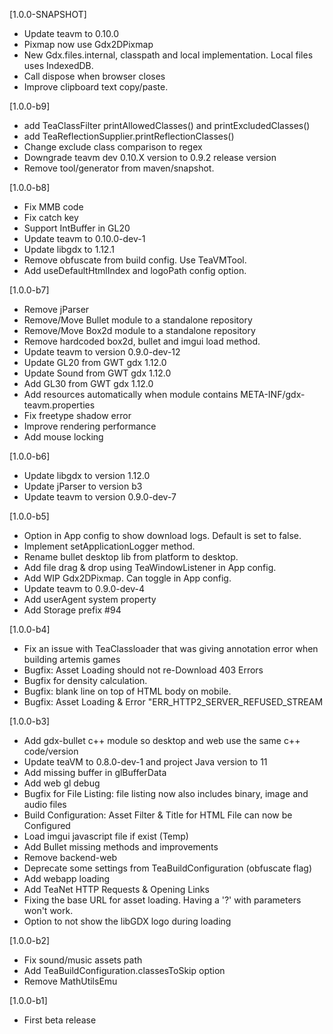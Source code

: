 [1.0.0-SNAPSHOT]
- Update teavm to 0.10.0
- Pixmap now use Gdx2DPixmap
- New Gdx.files.internal, classpath and local implementation. Local files uses IndexedDB.  
- Call dispose when browser closes
- Improve clipboard text copy/paste.

[1.0.0-b9]
- add TeaClassFilter printAllowedClasses() and printExcludedClasses()
- add TeaReflectionSupplier.printReflectionClasses()
- Change exclude class comparison to regex
- Downgrade teavm dev 0.10.X version to 0.9.2 release version
- Remove tool/generator from maven/snapshot.

[1.0.0-b8]
- Fix MMB code
- Fix catch key
- Support IntBuffer in GL20
- Update teavm to 0.10.0-dev-1
- Update libgdx to 1.12.1
- Remove obfuscate from build config. Use TeaVMTool.
- Add useDefaultHtmlIndex and logoPath config option.

[1.0.0-b7]
- Remove jParser
- Remove/Move Bullet module to a standalone repository
- Remove/Move Box2d module to a standalone repository
- Remove hardcoded box2d, bullet and imgui load method.
- Update teavm to version 0.9.0-dev-12
- Update GL20 from GWT gdx 1.12.0
- Update Sound from GWT gdx 1.12.0
- Add GL30 from GWT gdx 1.12.0
- Add resources automatically when module contains META-INF/gdx-teavm.properties
- Fix freetype shadow error
- Improve rendering performance
- Add mouse locking

[1.0.0-b6]
- Update libgdx to version 1.12.0
- Update jParser to version b3
- Update teavm to version 0.9.0-dev-7

[1.0.0-b5]
- Option in App config to show download logs. Default is set to false.
- Implement setApplicationLogger method.
- Rename bullet desktop lib from platform to desktop.
- Add file drag & drop using TeaWindowListener in App config.
- Add WIP Gdx2DPixmap. Can toggle in App config.
- Update teavm to 0.9.0-dev-4
- Add userAgent system property
- Add Storage prefix #94

[1.0.0-b4]
- Fix an issue with TeaClassloader that was giving annotation error when building artemis games
- Bugfix: Asset Loading should not re-Download 403 Errors
- Bugfix for density calculation.
- Bugfix: blank line on top of HTML body on mobile.
- Bugfix: Asset Loading & Error "ERR_HTTP2_SERVER_REFUSED_STREAM

[1.0.0-b3]
- Add gdx-bullet c++ module so desktop and web use the same c++ code/version
- Update teaVM to 0.8.0-dev-1 and project Java version to 11
- Add missing buffer in glBufferData
- Add web gl debug
- Bugfix for File Listing: file listing now also includes binary, image and audio files
- Build Configuration: Asset Filter & Title for HTML File can now be Configured
- Load imgui javascript file if exist (Temp)
- Add Bullet missing methods and improvements
- Remove backend-web
- Deprecate some settings from TeaBuildConfiguration (obfuscate flag)
- Add webapp loading
- Add TeaNet HTTP Requests & Opening Links
- Fixing the base URL for asset loading. Having a '?' with parameters won't work.
- Option to not show the libGDX logo during loading

[1.0.0-b2]
- Fix sound/music assets path
- Add TeaBuildConfiguration.classesToSkip option
- Remove MathUtilsEmu

[1.0.0-b1]
- First beta release
